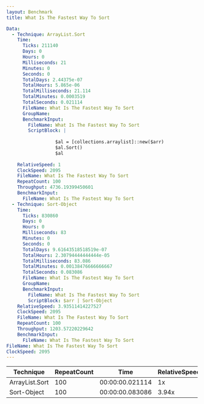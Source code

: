 ```yaml
---
layout: Benchmark
title: What Is The Fastest Way To Sort

Data: 
  - Technique: ArrayList.Sort
    Time: 
      Ticks: 211140
      Days: 0
      Hours: 0
      Milliseconds: 21
      Minutes: 0
      Seconds: 0
      TotalDays: 2.44375e-07
      TotalHours: 5.865e-06
      TotalMilliseconds: 21.114
      TotalMinutes: 0.0003519
      TotalSeconds: 0.021114
      FileName: What Is The Fastest Way To Sort
      GroupName: 
      BenchmarkInput: 
        FileName: What Is The Fastest Way To Sort
        ScriptBlock: |
           
                  $al = [collections.arraylist]::new($arr) 
                  $al.Sort()
                  $al
              
    RelativeSpeed: 1
    ClockSpeed: 2095
    FileName: What Is The Fastest Way To Sort
    RepeatCount: 100
    Throughput: 4736.19399450601
    BenchmarkInput: 
      FileName: What Is The Fastest Way To Sort
  - Technique: Sort-Object
    Time: 
      Ticks: 830860
      Days: 0
      Hours: 0
      Milliseconds: 83
      Minutes: 0
      Seconds: 0
      TotalDays: 9.61643518518519e-07
      TotalHours: 2.30794444444444e-05
      TotalMilliseconds: 83.086
      TotalMinutes: 0.00138476666666667
      TotalSeconds: 0.083086
      FileName: What Is The Fastest Way To Sort
      GroupName: 
      BenchmarkInput: 
        FileName: What Is The Fastest Way To Sort
        ScriptBlock: $arr | Sort-Object
    RelativeSpeed: 3.93511414227527
    ClockSpeed: 2095
    FileName: What Is The Fastest Way To Sort
    RepeatCount: 100
    Throughput: 1203.57220229642
    BenchmarkInput: 
      FileName: What Is The Fastest Way To Sort
FileName: What Is The Fastest Way To Sort
ClockSpeed: 2095
---
```





|Technique     |RepeatCount|Time           |RelativeSpeed|Throughput|
|--------------|-----------|---------------|-------------|----------|
|ArrayList.Sort|100        |00:00:00.021114|1x           |4736.19/s |
|Sort-Object   |100        |00:00:00.083086|3.94x        |1203.57/s |
